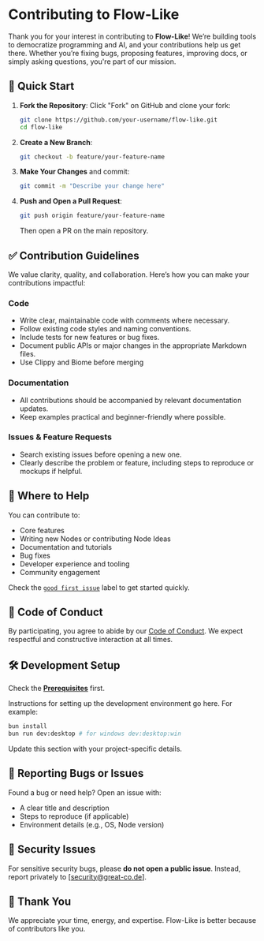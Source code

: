 # Contributing to Flow-Like

Thank you for your interest in contributing to **Flow-Like**! We’re building tools to democratize programming and AI, and your contributions help us get there. Whether you’re fixing bugs, proposing features, improving docs, or simply asking questions, you're part of our mission.

## 📌 Quick Start

1. **Fork the Repository**: Click "Fork" on GitHub and clone your fork:

   ```bash
   git clone https://github.com/your-username/flow-like.git
   cd flow-like
   ```

2. **Create a New Branch**:

   ```bash
   git checkout -b feature/your-feature-name
   ```

3. **Make Your Changes** and commit:

   ```bash
   git commit -m "Describe your change here"
   ```

4. **Push and Open a Pull Request**:

   ```bash
   git push origin feature/your-feature-name
   ```

   Then open a PR on the main repository.

## ✅ Contribution Guidelines

We value clarity, quality, and collaboration. Here’s how you can make your contributions impactful:

### Code

* Write clear, maintainable code with comments where necessary.
* Follow existing code styles and naming conventions.
* Include tests for new features or bug fixes.
* Document public APIs or major changes in the appropriate Markdown files.
* Use Clippy and Biome before merging

### Documentation

* All contributions should be accompanied by relevant documentation updates.
* Keep examples practical and beginner-friendly where possible.

### Issues & Feature Requests

* Search existing issues before opening a new one.
* Clearly describe the problem or feature, including steps to reproduce or mockups if helpful.

## 🧭 Where to Help

You can contribute to:

* Core features
* Writing new Nodes or contributing Node Ideas
* Documentation and tutorials
* Bug fixes
* Developer experience and tooling
* Community engagement

Check the [`good first issue`](https://github.com/TM9657/flow-like/issues?q=is%3Aissue+is%3Aopen+label%3A%22good+first+issue%22) label to get started quickly.

## 🤝 Code of Conduct

By participating, you agree to abide by our [Code of Conduct](./CODE_OF_CONDUCT.md). We expect respectful and constructive interaction at all times.

## 🛠 Development Setup

Check the **[Prerequisites](https://docs.flow-like.com/contributing/getting-started/)** first.

Instructions for setting up the development environment go here. For example:

```bash
bun install
bun run dev:desktop # for windows dev:desktop:win
```

Update this section with your project-specific details.

## 📨 Reporting Bugs or Issues

Found a bug or need help? Open an issue with:

* A clear title and description
* Steps to reproduce (if applicable)
* Environment details (e.g., OS, Node version)

## 🔐 Security Issues

For sensitive security bugs, please **do not open a public issue**. Instead, report privately to \[[security@great-co.de](mailto:security@great-co.de)].

## 🙌 Thank You

We appreciate your time, energy, and expertise. Flow-Like is better because of contributors like you.
